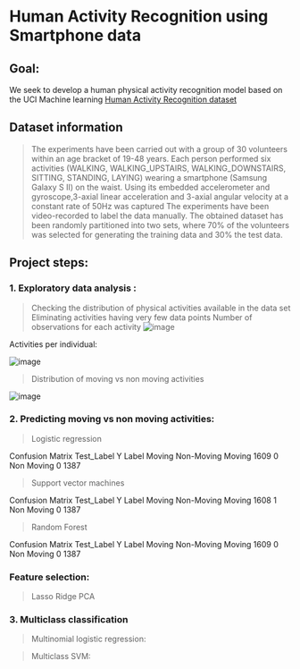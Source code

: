 # Human Activity Recognition using Smartphone data
## Goal: 
We seek to develop a human physical activity recognition model based on the UCI Machine learning [Human Activity Recognition dataset ](https://archive.ics.uci.edu/ml/datasets/Human+Activity+Recognition+Using+Smartphones)

## Dataset information

> The experiments have been carried out with a group of 30 volunteers within an age bracket of 19-48 years. 
> Each person performed six activities (WALKING, WALKING_UPSTAIRS, WALKING_DOWNSTAIRS, SITTING, STANDING, LAYING) wearing a smartphone (Samsung Galaxy S II) on the waist.
> Using its embedded accelerometer and gyroscope,3-axial linear acceleration and 3-axial angular velocity at a constant rate of 50Hz was captured
> The experiments have been video-recorded to label the data manually. The obtained dataset has been randomly partitioned into two sets, where 70% of the volunteers was selected for generating the training data and 30% the test data.

## Project steps:
### 1. Exploratory data analysis : 
> Checking the distribution of physical activities available in the data set
> Eliminating activities having very few data points
Number of observations for each activity 
![image](https://user-images.githubusercontent.com/60999947/106921137-b412cf00-66d9-11eb-846d-bcc1171f723b.png)

Activities per individual: 

![image](https://user-images.githubusercontent.com/60999947/106921277-ddcbf600-66d9-11eb-9b1c-72e901bf75ed.png)

> Distribution of moving vs non moving activities

![image](https://user-images.githubusercontent.com/60999947/106921490-0fdd5800-66da-11eb-8480-735a542faba2.png)

### 2. Predicting moving vs non moving activities:
> Logistic regression

Confusion Matrix
          Test_Label
Y Label   Moving      Non-Moving
Moving    1609        0
Non Moving  0         1387

> Support vector machines

Confusion Matrix
          Test_Label
Y Label   Moving      Non-Moving
Moving    1608        1
Non Moving  0         1387

> Random Forest

Confusion Matrix
          Test_Label
Y Label   Moving      Non-Moving
Moving    1609        0
Non Moving  0         1387

### Feature selection:
> Lasso 
> Ridge 
> PCA

### 3. Multiclass classification

> Multinomial logistic regression:

> Multiclass SVM:

